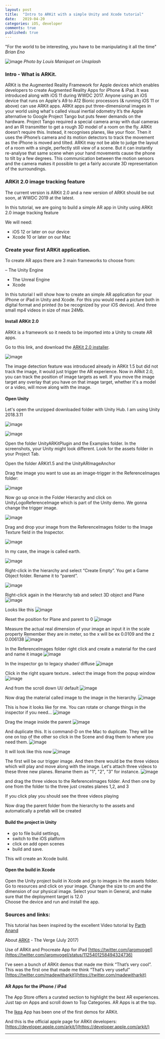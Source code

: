 ```yaml
---
layout: post
title:  "Intro to ARKit with a simple Unity and Xcode tutorial"
date:   2019-04-20
categories: iOS, developer
comments: true
published: true
---
```



<div class="message">
"For the world to be interesting, you have to be manipulating it all the time" 
<br><cite>Brian Eno</cite>
</div>

![image](/assets/img/louis-maniquet-684906-unsplash.jpg)
<cite>Photo by Louis Maniquet on Unsplash</cite>
<br>
### Intro - What is ARKit.
ARKit is the Augmented Reality Framework for Apple devices which enables developers to create Augmented Reality Apps for iPhone & iPad. It was introduced along with iOS 11 during WWDC 2017. 
Anyone using an iOS device that runs on Apple's A9 to A12 Bionic processors (& running iOS 11 or above) can use ARKit apps.
ARKit apps put three-dimensional images in your world using what's called visual inertial odometry
It’s the Apple alternative to Google Project Tango but puts fewer demands on the hardware. Project Tango required a special camera array with dual cameras and an IR transmitter to get a rough 3D model of a room on the fly.
ARKit doesn’t require this. Instead, it recognises planes, like your floor. Then it uses the iPhone’s camera and its motion detectors to track the movement as the iPhone is moved and tilted.
ARKit may not be able to judge the layout of a room with a single, perfectly still view of a scene. But it can instantly re-analyse that same scene when your hand movements cause the phone to tilt by a few degrees.
This communication between the motion sensors and the camera makes it possible to get a fairly accurate 3D representation of the surroundings.


### ARKit 2.0 image tracking feature

The current version is ARKit 2.0 and a new version of ARKit should be out soon, at WWDC 2019 at the latest.

In this tutorial, we are going to build a simple AR app in Unity using ARKit 2.0 image tracking feature

We will need:

- iOS 12 or later on our device
- Xcode 10 or later on our Mac

### Create your first ARKit application.

To create AR apps there are 3 main frameworks to choose from:

– The Unity Engine 
- The Unreal Engine
- Xcode

In this tutorial I will show how to create an simple AR application for your iPhone or iPad in Unity and Xcode. For this you would need a picture both in digital format and printed (to be recognized by your iOS device). And three small mp4 videos in size of max 24Mb. 

#### Install ARKit 2.0

ARKit is a framework so it needs to be imported into a Unity to create AR apps. 

Go to this link, and download the [ARKit 2.0 installer](https://bitbucket.org/Unity-Technologies/unity-arkit-plugin/downloads/).

![image](/assets/img/ARKittutorialscreenshots/13.32.57.png)

The image detection feature was introduced already in ARKit 1.5 but did not track the image, it would just trigger the AR experience. 
Now in ARkit 2.0, you can track the position of image targets as well.
If you move the image target any overlay that you have on that image target, whether it's a model or a video, will move along with the image.

#### Open Unity
Let's open the unzipped downloaded folder with Unity Hub. I am using Unity 2018.3.11

![image](/assets/img/ARKittutorialscreenshots/13.58.25.png)

![image](/assets/img/ARKittutorialscreenshots/13.32.41.png)

Open the folder UnityARKitPlugin and the Examples folder. In the screenshots, your Unity might look different. Look for the assets folder in your Project Tab.

Open the folder ARKit1.5 and the UnityARImageAnchor

Drag the image you want to use as an image-trigger in the ReferenceImages folder:

![image](/assets/img/ARKittutorialscreenshots/14.05.40.png)

Now go up once in the Folder Hierarchy and click on UnityLogoReferenceImage which is part of the Unity demo. We gonna change the trigger image. 

![image](/assets/img/ARKittutorialscreenshots/14.10.02.png)

Drag and drop your image from the ReferenceImages folder to the Image Texture field in the Inspector.

![image](/assets/img/ARKittutorialscreenshots/14.10.09.png)

In my case, the image is called earth.

![image](/assets/img/ARKittutorialscreenshots/14.12.49.png)

Right-click in the hierarchy and select “Create Empty”. You get a Game  Object folder. Rename it to “parent”.

![image](/assets/img/ARKittutorialscreenshots/14.14.21.png)

Right-click again in the Hierarchy tab and select 3D object and Plane
![image](/assets/img/ARKittutorialscreenshots/14.16.13.png)

Looks like this
![image](/assets/img/ARKittutorialscreenshots/14.17.01.png)

Reset the position for Plane and parent to 0
![image](/assets/img/ARKittutorialscreenshots/14.17.54.png)

Measure the actual real dimension of your image an input it in the scale property
Remember they are in meter, so the x will be ex 0.0109 and the z 0.006138
![image](/assets/img/ARKittutorialscreenshots/14.20.32.png)

In the ReferenceImages folder right click and create a material for the card and name it image
![image](/assets/img/ARKittutorialscreenshots/14.25.55.png)

In the inspector go to legacy shader/ diffuse
![image](/assets/img/ARKittutorialscreenshots/14.28.05.png)

Click in the right square texture.. select the image from the popup window
![image](/assets/img/ARKittutorialscreenshots/14.30.49.png)

And from the scroll down UI/ default
![image](/assets/img/ARKittutorialscreenshots/14.32.07.png)

Now drag the material called image to the image in the hierarchy.
![image](/assets/img/ARKittutorialscreenshots/14.32.51.png)


This is how it looks like for me. You can rotate or change things in the inspector if you need...
![image](/assets/img/ARKittutorialscreenshots/14.34.33.png)

Drag the image inside the parent
![image](/assets/img/ARKittutorialscreenshots/14.45.06.png)

And duplicate this. It is command-D on the Mac to duplicate.
They will be one on top of the other so click in the Scene and drag them to where you need them.
![image](/assets/img/ARKittutorialscreenshots/14.47.23.png)

It will look like this now
![image](/assets/img/ARKittutorialscreenshots/14.50.14.png)

The first will be our trigger image.
And then there would be the three videos which will play and
move along with the image.
Let's attach three videos to these three new planes.
Rename them as "1", "2", "3" for instance. 
![image](/assets/img/ARKittutorialscreenshots/14.54.08.png)

and drag the three videos to the ReferenceImages folder.
And then one by one from the folder to the three just creates planes 1,2, and 3

If you click play you should see the three videos playing

Now drag the parent folder from the hierarchy to the assets and automatically a prefab will be created

#### Build the project in Unity

- go to file build settings, 
- switch to the iOS platform 
- click on add open scenes 
- build and save.

This will create an Xcode build.

#### Open the build in Xcode

Open the Unity project build in Xcode and go to images in the assets folder.
Go to resources and click on your image. Change the size to cm and the dimension of our physical image.
Select your team in General, and make sure that the deployment target is 12.0  
Choose the device and run and install the app.


### Sources and links:

This tutorial has been inspired by the excellent Video tutorial by [Parth Anand](https://youtu.be/POIYPIJtgtM)

About [ARKit](https://www.theverge.com/tldr/2017/7/26/16035376/arkit-augmented-reality-a-ha-take-on-me-video-trixi-studios) - The Verge (July 2017)

Use of ARKit and Procreate App for iPad
[https://twitter.com/jaromvogel](https://twitter.com/jaromvogel/status/1125401258494324736)

I’ve seen a bunch of ARKit demos that made me think “That’s very cool”. This was the first one that made me think “That’s very useful”
[https://twitter.com/madewitharkit](https://twitter.com/madewitharkit)

#### AR Apps for the iPhone / iPad

The App Store offers a curated section to highlight the best AR experiences. Just tap on Apps and scroll down to Top Categories. AR Apps is at the top.

The [Ikea](https://www.google.com/url?sa=t&rct=j&q=&esrc=s&source=web&cd=1&cad=rja&uact=8&ved=2ahUKEwiF-4O75IviAhUwMewKHRIxAHMQFjAAegQIAhAB&url=https%3A%2F%2Fitunes.apple.com%2Fus%2Fapp%2Fikea-place%2Fid1279244498%3Fmt%3D8&usg=AOvVaw0JuWZkNMjTuCTziRMISM9K) App has been one of the first demos for ARKit.

And this is the official apple page for ARKit developers:
[https://developer.apple.com/arkit/](https://developer.apple.com/arkit/)

<hr>
